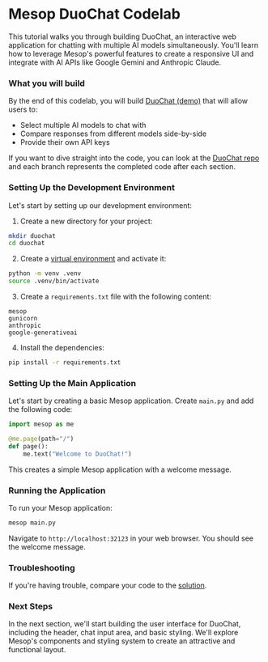 # Mesop DuoChat Codelab

This tutorial walks you through building DuoChat, an interactive web application for chatting with multiple AI models simultaneously. You'll learn how to leverage Mesop's powerful features to create a responsive UI and integrate with AI APIs like Google Gemini and Anthropic Claude.

### What you will build

By the end of this codelab, you will build [DuoChat (demo)](https://huggingface.co/spaces/wwwillchen/mesop-duo-chat) that will allow users to:

- Select multiple AI models to chat with
- Compare responses from different models side-by-side
- Provide their own API keys

If you want to dive straight into the code, you can look at the [DuoChat repo](https://github.com/wwwillchen/mesop-duo-chat) and each branch represents the completed code after each section.

### Setting Up the Development Environment

Let's start by setting up our development environment:

1. Create a new directory for your project:

```bash
mkdir duochat
cd duochat
```

2. Create a [virtual environment](../getting_started/installing.md#create-a-venv-environment) and activate it:

```bash
python -m venv .venv
source .venv/bin/activate
```

3. Create a `requirements.txt` file with the following content:

```
mesop
gunicorn
anthropic
google-generativeai
```

4. Install the dependencies:

```bash
pip install -r requirements.txt
```

### Setting Up the Main Application

Let's start by creating a basic Mesop application. Create `main.py` and add the following code:

```python
import mesop as me

@me.page(path="/")
def page():
    me.text("Welcome to DuoChat!")
```

This creates a simple Mesop application with a welcome message.

### Running the Application

To run your Mesop application:

```bash
mesop main.py
```

Navigate to `http://localhost:32123` in your web browser. You should see the welcome message.

### Troubleshooting

If you're having trouble, compare your code to the [solution](https://github.com/wwwillchen/mesop-duo-chat/tree/1_completed).

### Next Steps

In the next section, we'll start building the user interface for DuoChat, including the header, chat input area, and basic styling. We'll explore Mesop's components and styling system to create an attractive and functional layout.

